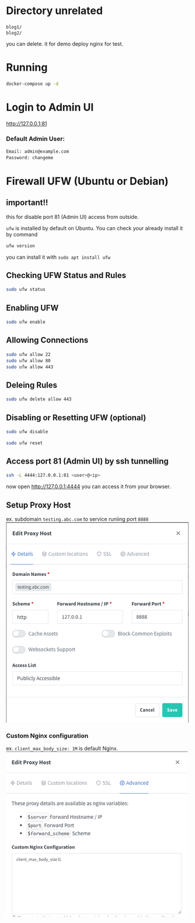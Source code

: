 # Directory unrelated
```
blog1/
blog2/
```
you can delete. it for demo deploy nginx for test.

# Running
```bash
docker-compose up -d
```

# Login to Admin UI
http://127.0.0.1:81

### Default Admin User:
```bash
Email: admin@example.com
Password: changeme
```

# Firewall UFW (Ubuntu or Debian)
## important!! 

this for disable port 81 (Admin UI) access from outside.

`ufw` is installed by default on Ubuntu. You can check your already install it by command
```bash
ufw version
```
you can install it with `sudo apt install ufw`

## Checking UFW Status and Rules
```bash
sudo ufw status
```

## Enabling UFW
```bash
sudo ufw enable
```

## Allowing Connections
```bash
sudo ufw allow 22
sudo ufw allow 80
sudo ufw allow 443
```

## Deleing Rules
```bash
sudo ufw delete allow 443
```

## Disabling or Resetting UFW (optional)
```bash
sudo ufw disable
```
```bash
sudo ufw reset
```


## Access port 81 (Admin UI) by ssh tunnelling
```bash
ssh -L 4444:127.0.0.1:81 <user>@<ip>
```
now open http://127.0.0.1:4444 you can access it from your browser.


## Setup Proxy Host ##
ex. subdomain `testing.abc.com` to service runiing port `8888`
![alt text](docs/image.png)

### Custom Nginx configuration
ex. `client_max_body_size: 1M` is default Nginx.
![alt text](docs/image2.png)